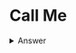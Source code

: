 # Call Me

<details>
<summary>Answer</summary>
<p>

* Copy the contract and paste it into Remix IDE 
* Click on ```deploy at``` with your contract instance address and hit the call me button
</p>
</details>